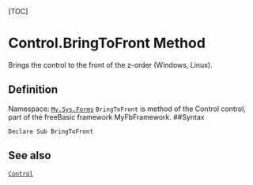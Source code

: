 [TOC]
# Control.BringToFront Method
Brings the control to the front of the z-order (Windows, Linux).
## Definition
Namespace: [`My.Sys.Forms`](My.Sys.Forms.md)
`BringToFront` is method of the Control control, part of the freeBasic framework MyFbFramework.
##Syntax
```freeBasic
Declare Sub BringToFront
```

## See also
[`Control`](Control.md)
